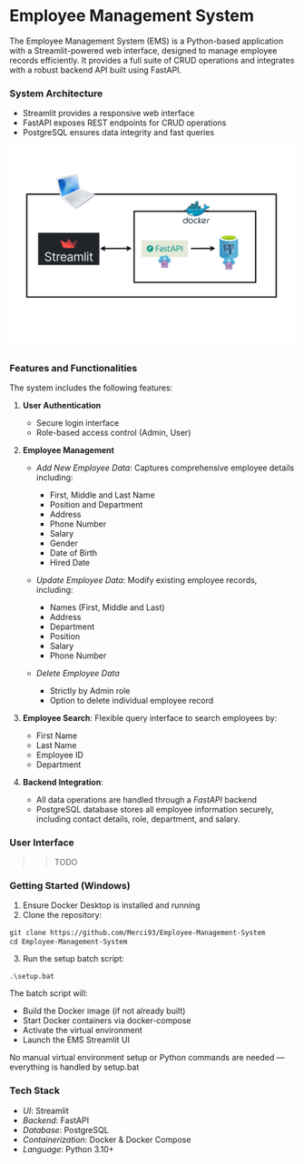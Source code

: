 # Employee Management System
The Employee Management System (EMS) is a Python-based application with a Streamlit-powered web interface, designed to manage employee records efficiently. It provides a full suite of CRUD operations and integrates with a robust backend API built using FastAPI.

### System Architecture
- Streamlit provides a responsive web interface
- FastAPI exposes REST endpoints for CRUD operations
- PostgreSQL ensures data integrity and fast queries

![](img/overview.png)


### Features and Functionalities
The system includes the following features:
1. **User Authentication**
    - Secure login interface
    - Role-based access control (Admin, User)

2. **Employee Management**
    - *Add New Employee Data*: Captures comprehensive employee details including:
        - First, Middle and Last Name
        - Position and Department
        - Address
        - Phone Number
        - Salary
        - Gender
        - Date of Birth
        - Hired Date
    
    - *Update Employee Data*: Modify existing employee records, including:
        - Names (First, Middle and Last)
        - Address
        - Department
        - Position
        - Salary
        - Phone Number
    
    - *Delete Employee Data*
        - Strictly by Admin role
        - Option to delete individual employee record


3. **Employee Search**: Flexible query interface to search employees by:
    - First Name
    - Last Name
    - Employee ID
    - Department

4. **Backend Integration**:
    - All data operations are handled through a *FastAPI* backend
    - PostgreSQL database stores all employee information securely, including contact details, role, department, and salary.

 

### User Interface
>> TODO


### Getting Started (Windows)
1. Ensure Docker Desktop is installed and running
2. Clone the repository:
````
git clone https://github.com/Merci93/Employee-Management-System
cd Employee-Management-System
````

3. Run the setup batch script:
````
.\setup.bat
````

The batch script will:
- Build the Docker image (if not already built)
- Start Docker containers via docker-compose
- Activate the virtual environment
- Launch the EMS Streamlit UI


No manual virtual environment setup or Python commands are needed — everything is handled by setup.bat


### Tech Stack
 - *UI*: Streamlit
 - *Backend*: FastAPI
 - *Database*: PostgreSQL
 - *Containerization*: Docker & Docker Compose
 - *Language*: Python 3.10+
